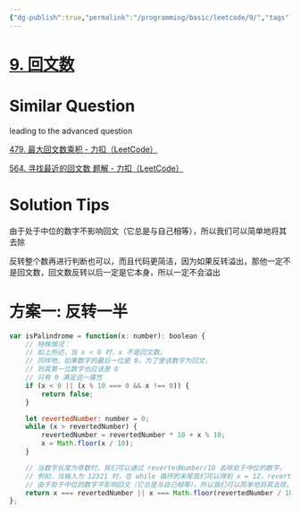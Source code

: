 ```yaml
---
{"dg-publish":true,"permalink":"/programming/basic/leetcode/9/","tags":["leetcode/palindrome"]}
---
```



# [9. 回文数](https://leetcode.cn/problems/palindrome-number/)

# Similar Question

leading to the advanced question

[479. 最大回文数乘积 - 力扣（LeetCode）](https://leetcode.cn/problems/largest-palindrome-product/)

[564. 寻找最近的回文数 题解 - 力扣（LeetCode）](https://leetcode.cn/problems/find-the-closest-palindrome/solution/gong-shui-san-xie-tan-xin-fen-xi-shang-x-vtr6/)

# Solution Tips

由于处于中位的数字不影响回文（它总是与自己相等），所以我们可以简单地将其去除

反转整个数再进行判断也可以，而且代码更简洁，因为如果反转溢出，那他一定不是回文数，回文数反转以后一定是它本身，所以一定不会溢出

# 方案一: 反转一半

```js
var isPalindrome = function(x: number): boolean {
    // 特殊情况：
    // 如上所述，当 x < 0 时，x 不是回文数。
    // 同样地，如果数字的最后一位是 0，为了使该数字为回文，
    // 则其第一位数字也应该是 0
    // 只有 0 满足这一属性
    if (x < 0 || (x % 10 === 0 && x !== 0)) {
        return false;
    }

    let revertedNumber: number = 0;
    while (x > revertedNumber) {
        revertedNumber = revertedNumber * 10 + x % 10;
        x = Math.floor(x / 10);
    }

    // 当数字长度为奇数时，我们可以通过 revertedNumber/10 去除处于中位的数字。
    // 例如，当输入为 12321 时，在 while 循环的末尾我们可以得到 x = 12，revertedNumber = 123，
    // 由于处于中位的数字不影响回文（它总是与自己相等），所以我们可以简单地将其去除。
    return x === revertedNumber || x === Math.floor(revertedNumber / 10);
};
```
